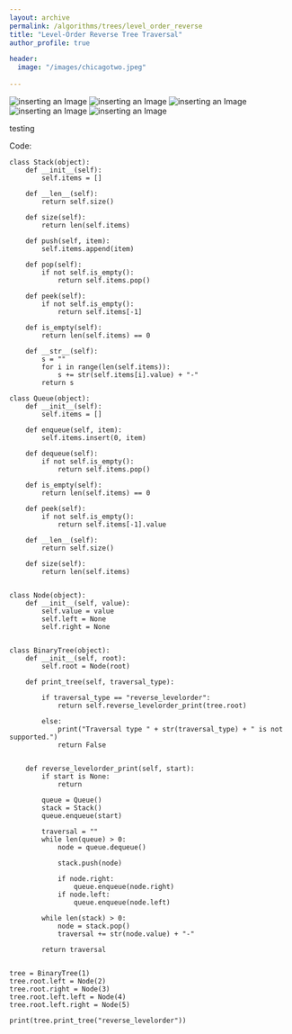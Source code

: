 ```yaml
---
layout: archive
permalink: /algorithms/trees/level_order_reverse
title: "Level-Order Reverse Tree Traversal"
author_profile: true

header:
  image: "/images/chicagotwo.jpeg"
  
---
```


![inserting an Image](/images/tree/reverse_level_order/Page1.jpg)
![inserting an Image](/images/tree/reverse_level_order/Page2.jpg)
![inserting an Image](/images/tree/reverse_level_order/Page3.jpg)
![inserting an Image](/images/tree/reverse_level_order/Page4.jpg)
![inserting an Image](/images/tree/reverse_level_order/Page5.jpg)

testing

Code:

    class Stack(object):
        def __init__(self):
            self.items = []

        def __len__(self):
            return self.size()

        def size(self):
            return len(self.items)

        def push(self, item):
            self.items.append(item)

        def pop(self):  
            if not self.is_empty():
                return self.items.pop()

        def peek(self):
            if not self.is_empty():
                return self.items[-1]

        def is_empty(self):
            return len(self.items) == 0

        def __str__(self):
            s = ""
            for i in range(len(self.items)):
                s += str(self.items[i].value) + "-"
            return s

    class Queue(object):
        def __init__(self):
            self.items = []

        def enqueue(self, item):
            self.items.insert(0, item)

        def dequeue(self):
            if not self.is_empty():
                return self.items.pop()

        def is_empty(self):
            return len(self.items) == 0

        def peek(self):
            if not self.is_empty():
                return self.items[-1].value

        def __len__(self):
            return self.size()

        def size(self):
            return len(self.items)


    class Node(object):
        def __init__(self, value):
            self.value = value
            self.left = None
            self.right = None


    class BinaryTree(object):
        def __init__(self, root):
            self.root = Node(root)

        def print_tree(self, traversal_type):

            if traversal_type == "reverse_levelorder":
                return self.reverse_levelorder_print(tree.root)

            else:
                print("Traversal type " + str(traversal_type) + " is not supported.")
                return False


        def reverse_levelorder_print(self, start):
            if start is None:
                return 

            queue = Queue()
            stack = Stack()
            queue.enqueue(start)

            traversal = ""
            while len(queue) > 0:
                node = queue.dequeue()

                stack.push(node)

                if node.right:
                    queue.enqueue(node.right)
                if node.left:
                    queue.enqueue(node.left)

            while len(stack) > 0:
                node = stack.pop()
                traversal += str(node.value) + "-"

            return traversal


    tree = BinaryTree(1)
    tree.root.left = Node(2)
    tree.root.right = Node(3)
    tree.root.left.left = Node(4)
    tree.root.left.right = Node(5)

    print(tree.print_tree("reverse_levelorder"))